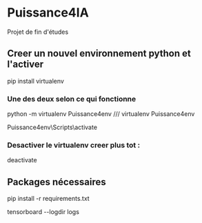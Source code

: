 # Puissance4IA
Projet de fin d'études

## Creer un nouvel environnement python et l'activer
pip install virtualenv

### Une des deux selon ce qui fonctionne
python -m virtualenv Puissance4env /// virtualenv Puissance4env



Puissance4env\Scripts\activate

### Desactiver le virtualenv creer plus tot : 
deactivate



## Packages nécessaires

pip install -r requirements.txt


tensorboard --logdir logs
